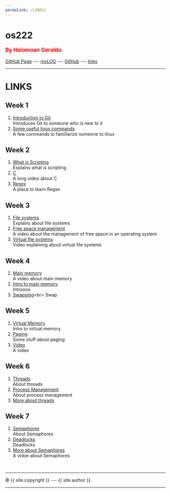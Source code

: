 ```yaml
---
permalink: /LINKS/
---
```

# os222
<span style="color:red; font-weight:bold; font-size:larger;">By Halomoan Geraldo</span>
<br><br>
[GitHub Page](https://Heraldoe.github.io/os222/) --- 
[myLOG](TXT/mylog.txt) --- 
[GitHub](https://github.com/Heraldoe/os222/) ---
[links](https://heraldoe.github.io/os222/LINKS/)
<br>
<hr>

# LINKS

## Week 1
1. [Introduction to Git](https://www.youtube.com/watch?v=USjZcfj8yxE)<br>
Introduces Git to someone who is new to it
2. [Some useful linux commands](https://www.tutorialspoint.com/unix_commands/index.htm)<br>
A few commands to familiarize someone to linux

## Week 2
1. [What is Scripting](https://coralogix.com/blog/what-is-scripting/)<br>
Explains what is scripting
2. [C](https://www.youtube.com/watch?v=KJgsSFOSQv0)<br>
A long video about C
3. [Regex](https://regexone.com/)<br>
A place to learn Regex

## Week 3
1. [File systems](https://www.geeksforgeeks.org/file-systems-in-operating-system/)<br>
Explains about file systems
2. [Free space management](https://www.youtube.com/watch?v=CCNGuS-yh_c)<br>
A video about the management of free space in an operating system
3. [Virtual file systems](https://www.youtube.com/watch?v=J4qWNNISdJk)<br>
Video explaining about virtual file systems

## Week 4
1. [Main memory](https://www.youtube.com/watch?v=Jy_teuaj7Ic)<br>
A video about main memory
2. [Intro to main memory](https://www.studytonight.com/operating-system/memory-management)<br>
Introooo
3. [Swapping](https://www.javatpoint.com/swapping-in-operating-system#:~:text=Swapping%20is%20a%20memory%20management,to%20improve%20main%20memory%20utilization.)<br>
Swap

## Week 5
1. [Virtual Memory](https://www.tutorialspoint.com/what-is-virtual-memory)<br>
Intro to virtual memory
2. [Paging](https://www.geeksforgeeks.org/paging-in-operating-system/)<br>
Some stuff about paging
3. [Video](https://www.youtube.com/watch?v=5lFnKYCZT5o&t=2s)<br>
A video

## Week 6
1. [Threads](https://www.javatpoint.com/threads-in-operating-system)<br>
About threads
2. [Process Management](https://www.javatpoint.com/process-management-in-os)<br>
About process management
3. [More about threads](https://www.geeksforgeeks.org/thread-in-operating-system/)<br>

## Week 7
1. [Semaphores](https://www.geeksforgeeks.org/semaphores-in-process-synchronization/)<br>
About Semaphores
2. [Deadlocks](https://www.geeksforgeeks.org/introduction-of-deadlock-in-operating-system/)<br>
Deadlocks
3. [More about Semaphores](https://www.youtube.com/watch?v=XDIOC2EY5JE)<br>
A vidoe about Semaphores

<br>
<hr>
&copy; {{ site.copyright }} --- {{ site.author }}.
<hr>
<br>
